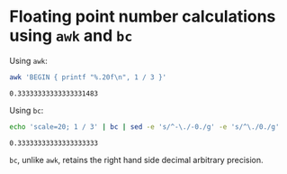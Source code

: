 # Floating point number calculations using `awk` and `bc`

Using `awk`:

```sh
awk 'BEGIN { printf "%.20f\n", 1 / 3 }'
```

```
0.33333333333333331483
```

Using `bc`:

```sh
echo 'scale=20; 1 / 3' | bc | sed -e 's/^-\./-0./g' -e 's/^\./0./g'
```

```
0.33333333333333333333
```

`bc`, unlike `awk`, retains the right hand side decimal arbitrary precision.
